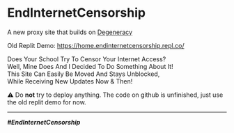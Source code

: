 ﻿# EndInternetCensorship
 
A new proxy site that builds on [Degeneracy](https://github.com/Degen-dev/Degeneracy)
 
Old Replit Demo: https://home.endinternetcensorship.repl.co/

Does Your School Try To Censor Your Internet Access?<br>
Well, Mine Does And I Decided To Do Something About It!<br>
This Site Can Easily Be Moved And Stays Unblocked,<br>
While Receiving New Updates Now & Then!

⚠️ Do **not** try to deploy anything. The code on github is unfinished, just use the old replit demo for now.

<hr>

<i><b>#EndInternetCensorship<b><i>

